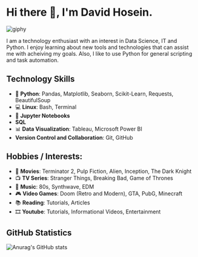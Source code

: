 # Hi there 👋, I'm David Hosein.

![giphy](https://user-images.githubusercontent.com/92233595/202584976-eda4e0b2-e058-4269-9a09-ca8d86ee27f9.gif)

I am a technology enthusiast with an interest in Data Science, IT and Python. I enjoy learning about new tools and technologies that can assist me with acheiving my goals. Also, I like to use Python for general scripting and task automation.

## Technology Skills
* 🐍 **Python**: Pandas, Matplotlib, Seaborn, Scikit-Learn, Requests, BeautifulSoup
* 💻 **Linux**: Bash, Terminal
* 📓 **Jupyter Notebooks**
* **SQL** 
* 📊 **Data Visualization**: Tableau, Microsoft Power BI
* **Version Control and Collaboration**: Git, GitHub

## Hobbies / Interests:
* 🎥 **Movies**: Terminator 2, Pulp Fiction, Alien, Inception, The Dark Knight
* 📺 **TV Series**: Stranger Things, Breaking Bad, Game of Thrones
* 🎵 **Music**: 80s, Synthwave, EDM
* 🎮 **Video Games**: Doom (Retro and Modern), GTA, PubG, Minecraft
* 📚 **Reading**: Tutorials, Articles
* 🎞 **Youtube**: Tutorials, Informational Videos, Entertainment
 
## GitHub Statistics

![Anurag's GitHub stats](https://github-readme-stats.vercel.app/api?username=davidehosein&theme=transparent&show_icons=true)
